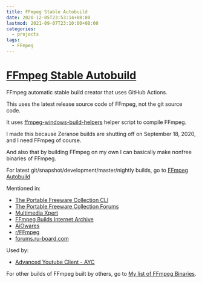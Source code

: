 ```yaml
---
title: FFmpeg Stable Autobuild
date: 2020-12-05T23:53:14+08:00
lastmod: 2021-09-07T23:10:00+08:00
categories:
  - projects
tags:
  - FFmpeg
---
```

# [FFmpeg Stable Autobuild](https://github.com/AnimMouse/ffmpeg-stable-autobuild)

FFmpeg automatic stable build creator that uses GitHub Actions.

This uses the latest release source code of FFmpeg, not the git source code.

It uses [ffmpeg-windows-build-helpers](https://github.com/rdp/ffmpeg-windows-build-helpers) helper script to compile FFmpeg.

I made this because Zeranoe builds are shutting off on September 18, 2020, and I need FFmpeg of course.

And also that by building FFmpeg on my own I can basically make nonfree binaries of FFmpeg.

For latest git/snapshot/development/master/nightly builds, go to [FFmpeg Autobuild](../ffmpeg-autobuild/)

Mentioned in:
* [The Portable Freeware Collection CLI](https://cli.portablefreeware.com/index.php?id=13)
* [The Portable Freeware Collection Forums](https://www.portablefreeware.com/forums/viewtopic.php?p=98827#p98827)
* [Multimedia Xpert](https://www.facebook.com/AtlasMultimediaXpert/posts/2782498562001023)
* [FFmpeg Builds Internet Archive](https://archive.org/details/zeranoe)
* [AiOwares](https://www.aiowares.com/archive/index.php?thread-907.html)
* [r/FFmpeg](https://www.reddit.com/r/ffmpeg/comments/ikht2k/ffmpegzeranoecom_will_close_on_sep_18_2020/g3rm2nk)
* [forums.ru-board.com](https://forum.ru-board.com/topic.cgi?forum=5&topic=45173)

Used by:
* [Advanced Youtube Client - AYC](https://www.videohelp.com/software/Advanced-Youtube-Client-AYC/version-history)

For other builds of FFmpeg built by others, go to [My list of FFmpeg Binaries](../../p/ffmpeg-binaries/).